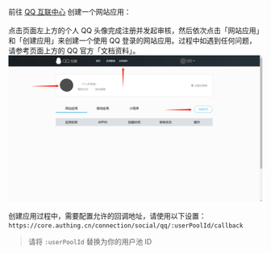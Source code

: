 <IntegrationDetailCard title="在 QQ 开放平台创建一个网站应用">

前往 [QQ 互联中心](https://connect.qq.com/manage.html#/) 创建一个网站应用：<br><br>
点击页面左上方的个人 QQ 头像完成注册并发起审核，然后依次点击「网站应用」和「创建应用」来创建一个使用 QQ 登录的网站应用。过程中如遇到任何问题，请参考页面上方的 QQ 官方「文档资料」。
![](./images/QQ-create-app.png)

创建应用过程中，需要配置允许的回调地址，请使用以下设置：
`https://core.authing.cn/connection/social/qq/:userPoolId/callback`

> 请将 `:userPoolId` 替换为你的用户池 ID

</IntegrationDetailCard>